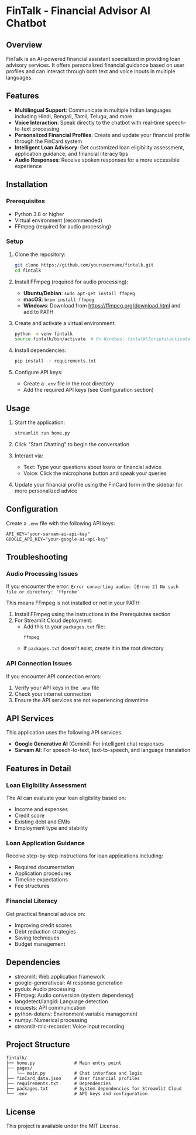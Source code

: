 # FinTalk - Financial Advisor AI Chatbot

## Overview
FinTalk is an AI-powered financial assistant specialized in providing loan advisory services. It offers personalized financial guidance based on user profiles and can interact through both text and voice inputs in multiple languages.

## Features
- **Multilingual Support**: Communicate in multiple Indian languages including Hindi, Bengali, Tamil, Telugu, and more
- **Voice Interaction**: Speak directly to the chatbot with real-time speech-to-text processing
- **Personalized Financial Profiles**: Create and update your financial profile through the FinCard system
- **Intelligent Loan Advisory**: Get customized loan eligibility assessment, application guidance, and financial literacy tips
- **Audio Responses**: Receive spoken responses for a more accessible experience

## Installation

### Prerequisites
- Python 3.8 or higher
- Virtual environment (recommended)
- FFmpeg (required for audio processing)

### Setup
1. Clone the repository:
   ```bash
   git clone https://github.com/yourusername/fintalk.git
   cd fintalk
   ```

2. Install FFmpeg (required for audio processing):
   - **Ubuntu/Debian**: `sudo apt-get install ffmpeg`
   - **macOS**: `brew install ffmpeg`
   - **Windows**: Download from https://ffmpeg.org/download.html and add to PATH

3. Create and activate a virtual environment:
   ```bash
   python -m venv fintalk
   source fintalk/bin/activate  # On Windows: fintalk\Scripts\activate
   ```

4. Install dependencies:
   ```bash
   pip install -r requirements.txt
   ```

5. Configure API keys:
   - Create a `.env` file in the root directory
   - Add the required API keys (see Configuration section)

## Usage

1. Start the application:
   ```bash
   streamlit run home.py
   ```

2. Click "Start Chatting" to begin the conversation

3. Interact via:
   - Text: Type your questions about loans or financial advice
   - Voice: Click the microphone button and speak your queries

4. Update your financial profile using the FinCard form in the sidebar for more personalized advice

## Configuration

Create a `.env` file with the following API keys:
```
API_KEY="your-sarvam-ai-api-key"
GOOGLE_API_KEY="your-google-ai-api-key"
```

## Troubleshooting

### Audio Processing Issues

If you encounter the error: `Error converting audio: [Errno 2] No such file or directory: 'ffprobe'`

This means FFmpeg is not installed or not in your PATH:

1. Install FFmpeg using the instructions in the Prerequisites section
2. For Streamlit Cloud deployment:
   - Add this to your `packages.txt` file:
     ```
     ffmpeg
     ```
   - If `packages.txt` doesn't exist, create it in the root directory

### API Connection Issues

If you encounter API connection errors:
1. Verify your API keys in the `.env` file
2. Check your internet connection
3. Ensure the API services are not experiencing downtime

## API Services
This application uses the following API services:
- **Google Generative AI** (Gemini): For intelligent chat responses
- **Sarvam AI**: For speech-to-text, text-to-speech, and language translation

## Features in Detail

### Loan Eligibility Assessment
The AI can evaluate your loan eligibility based on:
- Income and expenses
- Credit score
- Existing debt and EMIs
- Employment type and stability

### Loan Application Guidance
Receive step-by-step instructions for loan applications including:
- Required documentation
- Application procedures
- Timeline expectations
- Fee structures

### Financial Literacy
Get practical financial advice on:
- Improving credit scores
- Debt reduction strategies
- Saving techniques
- Budget management

## Dependencies
- streamlit: Web application framework
- google-generativeai: AI response generation
- pydub: Audio processing
- FFmpeg: Audio conversion (system dependency)
- langdetect/langid: Language detection
- requests: API communication
- python-dotenv: Environment variable management
- numpy: Numerical processing
- streamlit-mic-recorder: Voice input recording

## Project Structure
```
fintalk/
├── home.py               # Main entry point
├── pages/
│   └── main.py           # Chat interface and logic
├── finCard_data.json     # User financial profiles
├── requirements.txt      # Dependencies
├── packages.txt          # System dependencies for Streamlit Cloud
└── .env                  # API keys and configuration
```

## License
This project is available under the MIT License.
